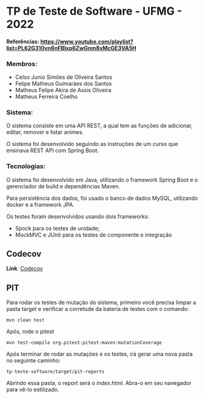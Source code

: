 # TP de Teste de Software - UFMG - 2022

#### Referências: https://www.youtube.com/playlist?list=PL62G310vn6nFBIxp6ZwGnm8xMcGE3VA5H

### Membros:

- Celso Junio Simões de Oliveira Santos
- Felipe Matheus Guimarães dos Santos
- Matheus Felipe Akira de Assis Oliveira
- Matheus Ferreira Coelho

### Sistema:

O sistema consiste em uma API REST, a qual tem as funções de adicionar, editar, remover e listar
animes.

O sistema foi desenvolvido seguindo as instruções de um curso que ensinava REST API com Spring
Boot.

### Tecnologias:

O sistema foi desenvolvido em Java, utilizando o framework Spring Boot e o gerenciador de build e
dependências Maven.

Para persistência dos dados, foi usado o banco de dados MySQL, utilizando docker e a framework JPA.

Os testes foram desenvolvidos usando dois frameworks:

- Spock para os testes de unidade;
- MockMVC e JUnit para os testes de componente e integração

## Codecov

**Link**: [Codecov](https://app.codecov.io/gh/FelipeGuimaraes42/tp-teste-software)

## PIT

Para rodar os testes de mutação do sistema, primeiro você precisa limpar a pasta target e verificar
a corretude da bateria de testes com o comando:

```
mvn clean test
```

Após, rode o pitest

```
mvn test-compile org.pitest:pitest-maven:mutationCoverage
```

Após terminar de rodar as mutações e os testes, irá gerar uma nova pasta no seguinte caminho:

```
tp-teste-software/target/pit-reports
```

Abrindo essa pasta, o report será o *index.html*. Abra-o em seu navegador para vê-lo estilizado.
